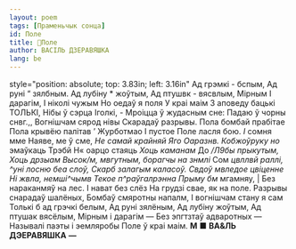 ```yaml
---
layout: poem
tags: [Праменьчык сонца]
id: Поле
title: 🚧Поле
author: ВАСІЛЬ ДЗЕРАВЯШКА
lang: be
---
```



style="position: absolute; top: 3.83in; left: 3.16in"
Ад грэмкі - бспым, Ад руні “ зялбным. Ад лубіну * жоўтым, Ад птушвк - вясвлым, Мірным I дарагім, I ніколі чужым Но оедаў я поля У краі маім 3 аповеду бацькі ТОЛЬКІ, Нібы ў сэрца Іголкі, - Мроіцца ў жудасным сне: Падаю ў чорны снвг.,, Вогнішчам сярод нівы Скарадаў разрывы. Пола бомбай прабітае Пола крывёю палітав ’ Журботмао I пустое Поле ласля бою. _I_ сомня мме Наяве, ме ў сме, _Не_ _самай_ _крайняй Яго_ _Оаразнв._
_Кобжоўруку но_ эмаўкаць Трэбй Н« оарцо стаяць _Хоць каманам_ До _/Л9бы_ _прыкутым, Хоць_ _дрзыам_ _Высок/м,_ _мвгутным,_ _борагчы_ _на_ _знмлі_ Сом _цвллвй раллі,_ _^уні_ _лосню_ _беа_ _слоў,_ _Скарб_ _залагым_ _каласоў._ _Свдоў_ _мвледое_ _цвіценне_ _Ні_ _жвла,_ _немші^чымв Текое_ _п^раўгалрэнна Прыму_ _бм_ мгамняу, |
Без нараканмяў на лес.
I нават без слёз На грудзі свае, як на поле. Разрывы снарадаў шалёных, Бомбаў смяротны напалм, I вогнішчам стану я сам
Толькі б ад грэчкі белым, Ад руні зялёным, Ад лубіну жоўтым, Ад птушак вясёлым, Мірным і дарагім — Без эпгтзтаў адваротных — Называлі паэты і эемляробы Поле ў краі маім.
**М**  **■**  **ВА&ЛЬ ДЭЕРАВЯШКА**  **—**
